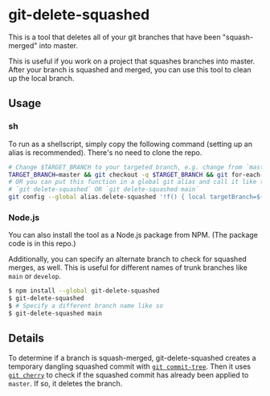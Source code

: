 # git-delete-squashed

This is a tool that deletes all of your git branches that have been "squash-merged" into master.

This is useful if you work on a project that squashes branches into master. After your branch is squashed and merged, you can use this tool to clean up the local branch.

## Usage

### sh

To run as a shellscript, simply copy the following command (setting up an alias is recommended). There's no need to clone the repo.

```bash
# Change $TARGET_BRANCH to your targeted branch, e.g. change from `master` to `main` to delete branches squashed into `main`.
TARGET_BRANCH=master && git checkout -q $TARGET_BRANCH && git for-each-ref refs/heads/ "--format=%(refname:short)" | while read branch; do mergeBase=$(git merge-base $TARGET_BRANCH $branch) && [[ $(git cherry $TARGET_BRANCH $(git commit-tree $(git rev-parse $branch\^{tree}) -p $mergeBase -m _)) == "-"* ]] && git branch -D $branch; done
# OR you can put this function in a global git alias and call it like this
# `git delete-squashed` OR `git delete-squashed main`
git config --global alias.delete-squashed '!f() { local targetBranch=${1:-master} && git checkout -q $targetBranch && git branch --merged | grep -v "\*" | xargs -n 1 git branch -d && git for-each-ref refs/heads/ "--format=%(refname:short)" | while read branch; do mergeBase=$(git merge-base $targetBranch $branch) && [[ $(git cherry $targetBranch $(git commit-tree $(git rev-parse $branch^{tree}) -p $mergeBase -m _)) == "-"* ]] && git branch -D $branch; done; }; f'
```

### Node.js

You can also install the tool as a Node.js package from NPM. (The package code is in this repo.)

Additionally, you can specify an alternate branch to check for squashed merges, as well. This is useful for different names of trunk branches like `main` or `develop`.

```bash
$ npm install --global git-delete-squashed
$ git-delete-squashed
$ # Specify a different branch name like so
$ git-delete-squashed main
```

## Details

To determine if a branch is squash-merged, git-delete-squashed creates a temporary dangling squashed commit with [`git commit-tree`](https://git-scm.com/docs/git-commit-tree). Then it uses [`git cherry`](https://git-scm.com/docs/git-cherry) to check if the squashed commit has already been applied to `master`. If so, it deletes the branch.
